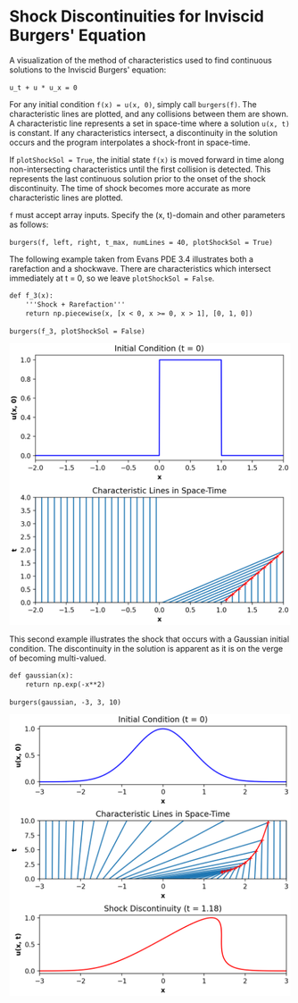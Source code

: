 # Shock Discontinuities for Inviscid Burgers' Equation

A visualization of the method of characteristics used to find continuous solutions to the Inviscid Burgers' equation: 

`u_t + u * u_x = 0`

For any initial condition `f(x) = u(x, 0)`, simply call `burgers(f)`.  The characteristic lines are plotted, and any collisions between them are shown. A characteristic line represents a set in space-time where a solution `u(x, t)` is constant. If any characteristics intersect, a discontinuity in the solution occurs and the program interpolates a shock-front in space-time.

If `plotShockSol = True`, the initial state `f(x)` is moved forward in time along non-intersecting characteristics until the first collision is detected. This represents the last continuous solution prior to the onset of the shock discontinuity. The time of shock becomes more accurate as more characteristic lines are plotted.

`f` must accept array inputs. Specify the (x, t)-domain and other parameters as follows:

``burgers(f, left, right, t_max, numLines = 40, plotShockSol = True)``

The following example taken from Evans PDE 3.4 illustrates both a rarefaction and a shockwave. There are characteristics which intersect immediately at t = 0, so we leave `plotShockSol = False`.

```
def f_3(x):
    '''Shock + Rarefaction'''
    return np.piecewise(x, [x < 0, x >= 0, x > 1], [0, 1, 0])
    
burgers(f_3, plotShockSol = False)
```
<img src="https://github.com/hmagomedov/burgers/blob/main/Evans_3.png"/>


This second example illustrates the shock that occurs with a Gaussian initial condition. The discontinuity in the solution is apparent as it is on the verge of becoming multi-valued.

```
def gaussian(x):
    return np.exp(-x**2)

burgers(gaussian, -3, 3, 10)
```
<img src="https://github.com/hmagomedov/burgers/blob/main/Gaussian.png"/>


